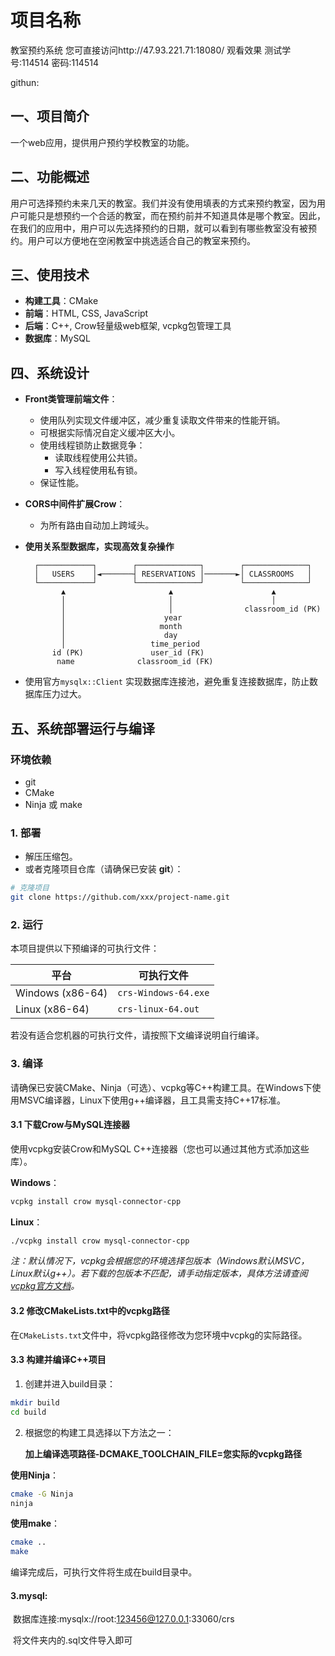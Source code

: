 # 项目名称

教室预约系统
您可直接访问http://47.93.221.71:18080/     观看效果
测试学号:114514
密码:114514

githun:

## 一、项目简介

一个web应用，提供用户预约学校教室的功能。

## 二、功能概述

用户可选择预约未来几天的教室。我们并没有使用填表的方式来预约教室，因为用户可能只是想预约一个合适的教室，而在预约前并不知道具体是哪个教室。因此，在我们的应用中，用户可以先选择预约的日期，就可以看到有哪些教室没有被预约。用户可以方便地在空闲教室中挑选适合自己的教室来预约。

## 三、使用技术

- **构建工具**：CMake
- **前端**：HTML, CSS, JavaScript
- **后端**：C++, Crow轻量级web框架, vcpkg包管理工具
- **数据库**：MySQL

## 四、系统设计

- **Front类管理前端文件**：
  - 使用队列实现文件缓冲区，减少重复读取文件带来的性能开销。
  - 可根据实际情况自定义缓冲区大小。
  - 使用线程锁防止数据竞争：
    - 读取线程使用公共锁。
    - 写入线程使用私有锁。
  - 保证性能。
  
- **CORS中间件扩展Crow**：
  - 为所有路由自动加上跨域头。
  
- **使用关系型数据库，实现高效复杂操作**

  ```
    ┌────────────┐        ┌──────────────┐        ┌──────────────┐
    │   USERS    │◄───────┤ RESERVATIONS │───────►│ CLASSROOMS   │
    └────────────┘        └──────────────┘        └──────────────┘
          ▲                       ▲                      ▲
          │                       │                      │
          │                       │                classroom_id (PK)
          │                      year
          │                     month
          │                      day
          │                   time_period
        id (PK)               user_id (FK)
         name              classroom_id (FK)
  ```

- 使用官方`mysqlx::Client` 实现数据库连接池，避免重复连接数据库，防止数据库压力过大。


## 五、系统部署运行与编译

### 环境依赖

- git
- CMake
- Ninja 或 make

### 1. 部署

- 解压压缩包。
- 或者克隆项目仓库（请确保已安装 **git**）：

```bash
# 克隆项目
git clone https://github.com/xxx/project-name.git
```

### 2. 运行

本项目提供以下预编译的可执行文件：

| 平台             | 可执行文件                |
| ---------------- |----------------------|
| Windows (x86-64) | `crs-Windows-64.exe` |
| Linux (x86-64)   | `crs-linux-64.out`   |

若没有适合您机器的可执行文件，请按照下文编译说明自行编译。

### 3. 编译

请确保已安装CMake、Ninja（可选）、vcpkg等C++构建工具。在Windows下使用MSVC编译器，Linux下使用g++编译器，且工具需支持C++17标准。

#### 3.1 下载Crow与MySQL连接器

使用vcpkg安装Crow和MySQL C++连接器（您也可以通过其他方式添加这些库）。

**Windows**：

```bash
vcpkg install crow mysql-connector-cpp
```

**Linux**：

```bash
./vcpkg install crow mysql-connector-cpp
```

*注：默认情况下，vcpkg会根据您的环境选择包版本（Windows默认MSVC，Linux默认g++）。若下载的包版本不匹配，请手动指定版本，具体方法请查阅 [vcpkg官方文档](https://vcpkg.io/en/index.html)。*

#### 3.2 修改CMakeLists.txt中的vcpkg路径

在`CMakeLists.txt`文件中，将vcpkg路径修改为您环境中vcpkg的实际路径。

#### 3.3 构建并编译C++项目

1. 创建并进入build目录：

```bash
mkdir build
cd build
```

2. 根据您的构建工具选择以下方法之一：

   **加上编译选项路径-DCMAKE_TOOLCHAIN_FILE=您实际的vcpkg路径**

**使用Ninja**：

```bash
cmake -G Ninja 
ninja
```

**使用make**：

```bash
cmake ..
make
```

编译完成后，可执行文件将生成在build目录中。



#### 3.mysql:

​	数据库连接:mysqlx://root:123456@127.0.0.1:33060/crs

​	将文件夹内的.sql文件导入即可

